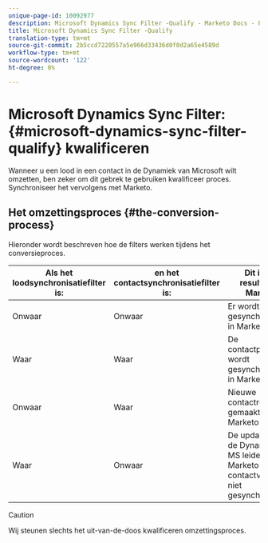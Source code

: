 ```yaml
---
unique-page-id: 10092977
description: Microsoft Dynamics Sync Filter -Qualify - Marketo Docs - Productdocumentatie
title: Microsoft Dynamics Sync Filter -Qualify
translation-type: tm+mt
source-git-commit: 2b5ccd7220557a5e966d33436d0f0d2a65e4589d
workflow-type: tm+mt
source-wordcount: '122'
ht-degree: 0%

---
```



# Microsoft Dynamics Sync Filter: {#microsoft-dynamics-sync-filter-qualify} kwalificeren

Wanneer u een lood in een contact in de Dynamiek van Microsoft wilt omzetten, ben zeker om dit gebrek te gebruiken kwalificeer proces. Synchroniseer het vervolgens met Marketo.

## Het omzettingsproces {#the-conversion-process}

Hieronder wordt beschreven hoe de filters werken tijdens het conversieproces.

| Als het loodsynchronisatiefilter is: | en het contactsynchronisatiefilter is: | Dit is het resultaat in Marketo |
|---|---|---|
| Onwaar | Onwaar | Er wordt niets gesynchroniseerd in Marketo |
| Waar | Waar | De contactpersoon wordt gesynchroniseerd in Marketo |
| Onwaar | Waar | Nieuwe contactrecord gemaakt in Marketo |
| Waar | Onwaar | De updates van de Dynamica van MS leiden info in Marketo maar het contactverslag is niet gesynchroniseerd |

>[!CAUTION]
>
>Wij steunen slechts het uit-van-de-doos kwalificeren omzettingsproces.
